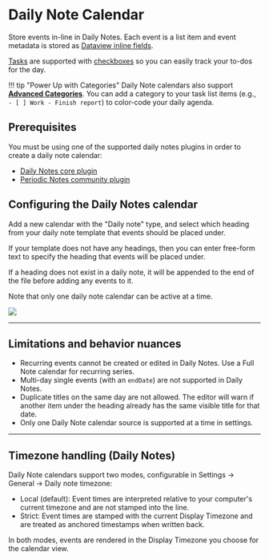 # Daily Note Calendar

Store events in-line in Daily Notes. Each event is a list item and event metadata is stored as [Dataview inline fields](https://blacksmithgu.github.io/obsidian-dataview/data-annotation/).

[Tasks](../../events/tasks) are supported with [checkboxes](https://help.obsidian.md/How+to/Format+your+notes) so you can easily track your to-dos for the day.

!!! tip "Power Up with Categories"
    Daily Note calendars also support **[Advanced Categories](../events/categories.md)**. You can add a category to your task list items (e.g., `- [ ] Work - Finish report`) to color-code your daily agenda.

## Prerequisites

You must be using one of the supported daily notes plugins in order to create a daily note calendar:

-   [Daily Notes core plugin](https://help.obsidian.md/Plugins/Daily+notes)
-   [Periodic Notes community plugin](https://github.com/liamcain/obsidian-periodic-notes)

## Configuring the Daily Notes calendar

Add a new calendar with the "Daily note" type, and select which heading from your daily note template that events should be placed under.

If your template does not have any headings, then you can enter free-form text to specify the heading that events will be placed under.

If a heading does not exist in a daily note, it will be appended to the end of the file before adding any events to it.

Note that only one daily note calendar can be active at a time.

![](../assets/dailynote.gif)

---

## Limitations and behavior nuances

- Recurring events cannot be created or edited in Daily Notes. Use a Full Note calendar for recurring series.
- Multi-day single events (with an `endDate`) are not supported in Daily Notes.
- Duplicate titles on the same day are not allowed. The editor will warn if another item under the heading already has the same visible title for that date.
- Only one Daily Note calendar source is supported at a time in settings.

---

## Timezone handling (Daily Notes)

Daily Note calendars support two modes, configurable in Settings → General → Daily note timezone:

- Local (default): Event times are interpreted relative to your computer's current timezone and are not stamped into the line.
- Strict: Event times are stamped with the current Display Timezone and are treated as anchored timestamps when written back.

In both modes, events are rendered in the Display Timezone you choose for the calendar view.
